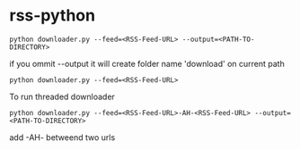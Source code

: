rss-python
==========
```
python downloader.py --feed=<RSS-Feed-URL> --output=<PATH-TO-DIRECTORY>
```
if you ommit --output it will create folder name 'download' on current path
```    
python downloader.py --feed=<RSS-Feed-URL>
```
To run threaded downloader
```   
python downloader.py --feed=<RSS-Feed-URL>-AH-<RSS-Feed-URL> --output=<PATH-TO-DIRECTORY>
```
add -AH- betweend two urls

